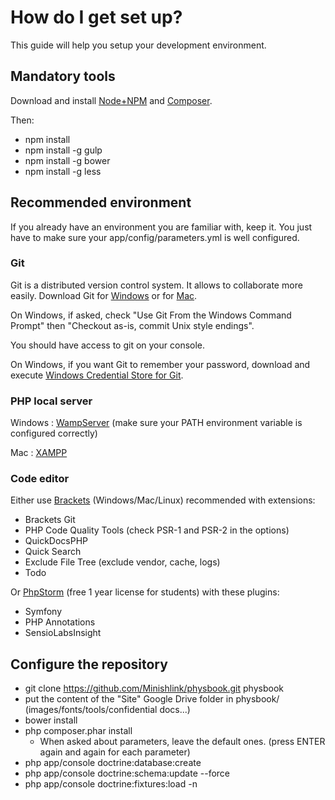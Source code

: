 # How do I get set up? #
This guide will help you setup your development environment.

## Mandatory tools ##
Download and install [Node+NPM](https://nodejs.org/download/) and [Composer](https://getcomposer.org/download/).

Then:
* npm install
* npm install -g gulp
* npm install -g bower
* npm install -g less

## Recommended environment ##
If you already have an environment you are familiar with, keep it. You just have to make sure your app/config/parameters.yml is well configured.

### Git ###

Git is a distributed version control system. It allows to collaborate more easily. 
Download Git for [Windows](http://msysgit.github.io) or for [Mac](http://git-scm.com/download/mac).

On Windows, if asked, check "Use Git From the Windows Command Prompt" then "Checkout as-is, commit Unix style endings".

You should have access to git on your console.

On Windows, if you want Git to remember your password, download and execute [Windows Credential Store for Git](http://gitcredentialstore.codeplex.com/).

### PHP local server ###

Windows : [WampServer](http://www.wampserver.com/) (make sure your PATH environment variable is configured correctly)

Mac : [XAMPP](https://www.apachefriends.org/fr/download.html)

### Code editor ###
Either use [Brackets](http://brackets.io) (Windows/Mac/Linux)
recommended with extensions:

* Brackets Git
* PHP Code Quality Tools (check PSR-1 and PSR-2 in the options)
* QuickDocsPHP
* Quick Search
* Exclude File Tree (exclude vendor, cache, logs)
* Todo

Or [PhpStorm](https://www.jetbrains.com/phpstorm/) (free 1 year license for students) with these plugins:
* Symfony
* PHP Annotations
* SensioLabsInsight

## Configure the repository ##

* git clone https://github.com/Minishlink/physbook.git physbook
* put the content of the "Site" Google Drive folder in physbook/ (images/fonts/tools/confidential docs...)
* bower install
* php composer.phar install
  * When asked about parameters, leave the default ones. (press ENTER again and again for each parameter)
* php app/console doctrine:database:create
* php app/console doctrine:schema:update --force
* php app/console doctrine:fixtures:load -n